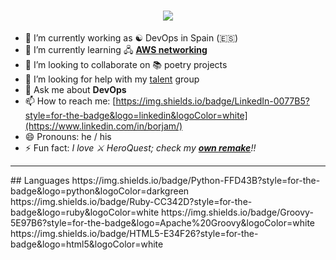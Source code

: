 <h1 align="center">
  <a href="https://git.io/typing-svg">
    <img src="https://readme-typing-svg.herokuapp.com/?lines=Hello,+there!+👋;This+is+Borja+Martín+😊....;Nice+to+meet+you!&center=true&size=30">
  </a>
</h1>

 - 🔭 I’m currently working as ☯️ DevOps in Spain (🇪🇸)
 - 🌱 I’m currently learning 🖧 [**AWS networking**](https://aws.amazon.com/vpc/?nc1=h_ls)
 - 👯 I’m looking to collaborate on 📚 poetry projects
 - 🤔 I’m looking for help with my [talent](https://github.com/talent) group
 - 💬 Ask me about **DevOps**
 - 📫 How to reach me: [https://img.shields.io/badge/LinkedIn-0077B5?style=for-the-badge&logo=linkedin&logoColor=white](https://www.linkedin.com/in/borjam/)
 - 😄 Pronouns: he / his
 - ⚡ Fun fact: *I love ⚔️ HeroQuest; check my [**own remake**](http://heroquest.herokuapp.com/inicio)!!*

 <hr>
 ## Languages
https://img.shields.io/badge/Python-FFD43B?style=for-the-badge&logo=python&logoColor=darkgreen
https://img.shields.io/badge/Ruby-CC342D?style=for-the-badge&logo=ruby&logoColor=white
https://img.shields.io/badge/Groovy-5E97B6?style=for-the-badge&logo=Apache%20Groovy&logoColor=white
https://img.shields.io/badge/HTML5-E34F26?style=for-the-badge&logo=html5&logoColor=white
